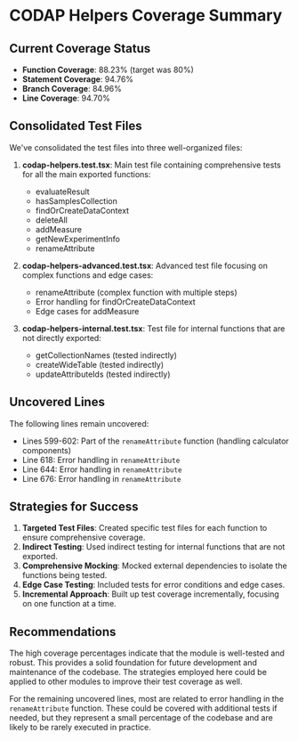 # CODAP Helpers Coverage Summary

## Current Coverage Status

- **Function Coverage**: 88.23% (target was 80%)
- **Statement Coverage**: 94.76%
- **Branch Coverage**: 84.96%
- **Line Coverage**: 94.70%

## Consolidated Test Files

We've consolidated the test files into three well-organized files:

1. **codap-helpers.test.tsx**: Main test file containing comprehensive tests for all the main exported functions:
   - evaluateResult
   - hasSamplesCollection
   - findOrCreateDataContext
   - deleteAll
   - addMeasure
   - getNewExperimentInfo
   - renameAttribute

2. **codap-helpers-advanced.test.tsx**: Advanced test file focusing on complex functions and edge cases:
   - renameAttribute (complex function with multiple steps)
   - Error handling for findOrCreateDataContext
   - Edge cases for addMeasure

3. **codap-helpers-internal.test.tsx**: Test file for internal functions that are not directly exported:
   - getCollectionNames (tested indirectly)
   - createWideTable (tested indirectly)
   - updateAttributeIds (tested indirectly)

## Uncovered Lines

The following lines remain uncovered:

- Lines 599-602: Part of the `renameAttribute` function (handling calculator components)
- Line 618: Error handling in `renameAttribute`
- Line 644: Error handling in `renameAttribute`
- Line 676: Error handling in `renameAttribute`

## Strategies for Success

1. **Targeted Test Files**: Created specific test files for each function to ensure comprehensive coverage.
2. **Indirect Testing**: Used indirect testing for internal functions that are not exported.
3. **Comprehensive Mocking**: Mocked external dependencies to isolate the functions being tested.
4. **Edge Case Testing**: Included tests for error conditions and edge cases.
5. **Incremental Approach**: Built up test coverage incrementally, focusing on one function at a time.

## Recommendations

The high coverage percentages indicate that the module is well-tested and robust. This provides a solid foundation for future development and maintenance of the codebase. The strategies employed here could be applied to other modules to improve their test coverage as well.

For the remaining uncovered lines, most are related to error handling in the `renameAttribute` function. These could be covered with additional tests if needed, but they represent a small percentage of the codebase and are likely to be rarely executed in practice. 